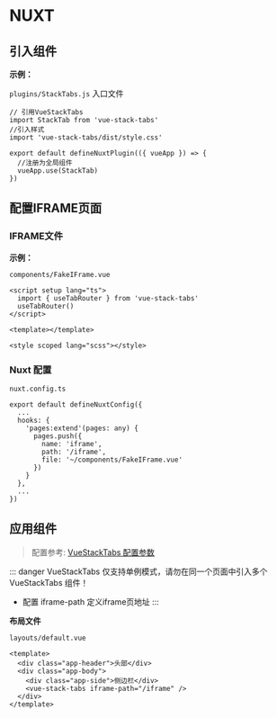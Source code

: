 # NUXT

## 引入组件

**示例：**

`plugins/StackTabs.js` 入口文件

```javascript:line-numbers
// 引用VueStackTabs
import StackTab from 'vue-stack-tabs'
//引入样式
import 'vue-stack-tabs/dist/style.css'

export default defineNuxtPlugin(({ vueApp }) => {
  //注册为全局组件
  vueApp.use(StackTab)
})
```
## 配置IFRAME页面


### IFRAME文件
**示例：**

`components/FakeIFrame.vue`

```vue:line-numbers
<script setup lang="ts">
  import { useTabRouter } from 'vue-stack-tabs'
  useTabRouter()
</script>

<template></template>

<style scoped lang="scss"></style>
```
### Nuxt 配置

`nuxt.config.ts`

```typescript:line-numbers
export default defineNuxtConfig({
  ...
  hooks: {
    'pages:extend'(pages: any) {
      pages.push({
        name: 'iframe',
        path: '/iframe',
        file: '~/components/FakeIFrame.vue'
      })
    }
  },
  ...
})
```
## 应用组件

> 配置参考: [VueStackTabs 配置参数](../../api/README.md#routertab-配置参数)

::: danger
VueStackTabs 仅支持单例模式，请勿在同一个页面中引入多个 VueStackTabs 组件！
* 配置 iframe-path 定义iframe页地址
:::


**布局文件**

`layouts/default.vue`

```vue:line-numbers {5}
<template>
  <div class="app-header">头部</div>
  <div class="app-body">
    <div class="app-side">侧边栏</div>
    <vue-stack-tabs iframe-path="/iframe" />
  </div>
</template>
```
